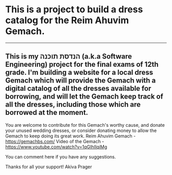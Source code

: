 # **This is a project to build a dress catalog for the Reim Ahuvim Gemach.**

---
This is my הנדסת תוכנה (a.k.a Software Engineering) project for the final exams of 12th grade.
I'm building a website for a local dress Gemach which will provide the Gemach with a digital catalog of all the dresses available for borrowing, and will let the Gemach keep track of all the dresses, including those which are borrowed at the moment.
---
You are welcome to contribute for this Gemach's worthy cause, and donate your unused wedding dresses, or consider donating money to allow the Gemach to keep doing its great work.
Reim Ahuvim Gemach - https://gemachbs.com/
Video of the Gemach - https://www.youtube.com/watch?v=1qGIhIIqiMg

You can comment here if you have any suggestions.

Thanks for all your support!
Akiva Prager
